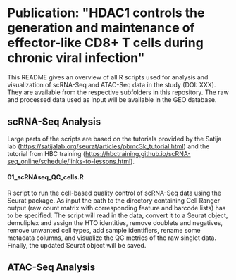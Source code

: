 # Publication: "HDAC1 controls the generation and maintenance of effector-like CD8+ T cells during chronic viral infection"
This README gives an overview of all R scripts used for analysis and visualization of scRNA-Seq and ATAC-Seq data in the study (DOI: XXX). They are available from the respective subfolders in this repository. The raw and processed data used as input will be available in the GEO database.

## scRNA-Seq Analysis
Large parts of the scripts are based on the tutorials provided by the Satija lab (https://satijalab.org/seurat/articles/pbmc3k_tutorial.html) and the tutorial from HBC training (https://hbctraining.github.io/scRNA-seq_online/schedule/links-to-lessons.html).
#### 01_scRNAseq_QC_cells.R
R script to run the cell-based quality control of scRNA-Seq data using the Seurat package. As input the path to the directory containing Cell Ranger output (raw count matrix with corresponding feature and barcode lists) has to be specified. The script will read in the data, convert it to a Seurat object, demuliplex and assign the HTO identities, remove doublets and negatives, remove unwanted cell types, add sample identifiers, rename some metadata columns, and visualize the QC metrics of the raw singlet data. Finally, the updated Seurat object will be saved.
## ATAC-Seq Analysis
